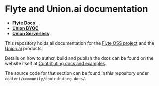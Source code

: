 # Flyte and Union.ai documentation

- **[Flyte Docs](https://www.union.ai/docs/flyte/user-guide/)**
- **[Union BYOC](https://www.union.ai/docs/byoc/user-guide/)**
- **[Union Serverless](https://www.union.ai/docs/serverless/tutorials/)**

This repository holds all documentation for the [Flyte OSS project](https://www.flyte.org) and the [Union.ai](https://www.union.ai) products.

Details on how to author, build and publish the docs can be found on the website itself at [Contributing docs and examples](https://union.ai/docs/flyte/community/contributing-docs).

The source code for that section can be found in this repository under `content/community/contributing-docs/`.
